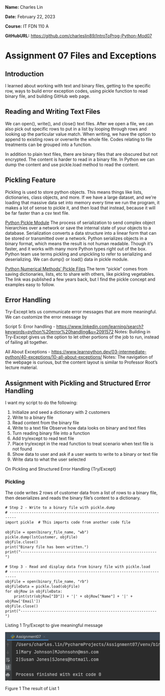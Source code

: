 **Name:** Charles Lin

**Date:** February 22, 2023

**Course:** IT FDN 110 A

**GitHubURL:** https://github.com/charleslin89/IntroToProg-Python-Mod07

# Assignment 07 Files and Exceptions

## Introduction

I learned about working with text and binary files, getting to the specific row, ways to build error exception codes, using pickle function to read binary file, and building GitHub web page.

## Reading and Writing Text Files

We can open(), write(), and close() text files. After we open a file, we can also pick out specific rows to put in a list by looping through rows and looking up the particular value match. When writing, we have the option to append to existing rows or overwrite the whole file. Codes relating to file treatments can be grouped into a function.

In addition to plain text files, there are binary files that are obscured but not encrypted. The content is harder to read in a binary file. In Python we can dump the content and use pickle.load method to read the content.

## Pickling Feature
Pickling is used to store python objects. This means things like lists, dictionaries, class objects, and more. If we have a large dataset, and we're loading that massive data set into memory every time we run the program, it makes a lot of sense to pickle it, and then load that instead, because it will be far faster than a csv text file.

[Python Pickle Module](https://realpython.com/python-pickle-module/)
The process of serialization to send complex object hierarchies over a network or save the internal state of your objects to a database. Serialization converts a data structure into a linear form that can be stored or transmitted over a network. Python serializes objects in a binary format, which means the result is not human readable. Though it’s faster, and it works with many more Python types right out of the box. Python team use terms pickling and unpickling to refer to serializing and deserializing. We can dump() or load() data in pickle module.

[Python Numerical Methods’ Pickle Files](https://pythonnumericalmethods.berkeley.edu/notebooks/chapter11.03-Pickle-Files.html)
The term “pickle” comes from saving dictionaries, lists, etc to share with others, like pickling vegetables. The link was published a few years back, but I find the pickle concept and examples easy to follow.

## Error Handling
Try-Except lets us communicate error messages that are more meaningful. We can customize the error message by 

Script 5: Error handling -
https://www.linkedin.com/learning/search?keywords=python%20error%20handling&u=2091572
Notes: Building in Try-Except gives us the option to let other portions of the job to run, instead of failing all together. 

All About Exceptions - 
https://www.learnpython.dev/03-intermediate-python/40-exceptions/10-all-about-exceptions/
Notes: The navigation of the webpage is curious, but the content layout is similar to Professor Root’s lecture material.

## Assignment with Pickling and Structured Error Handling 
I want my script to do the following:

1. Initialize and seed a dictionary with 2 customers
2. Write to a binary file
3. Read content from the binary file
4. Write to a text file Observe how data looks on binary and text files
5. Turn reading binary file into a function
6. Add try/except to read text file
7. Place try/except in the read function to treat scenario when text file is not found
8. Show data to user and ask if a user wants to write to a binary or text file
9. Write data to what the user selected

On Pickling and Structured Error Handling (Try/Except)

### Pickling
The code writes 2 rows of customer data from a list of rows to a binary file, then deserializes and reads the binary file’s content to a dictionary.
```
# Step 2 - Write to a binary file with pickle.dump
# -------------------------------------------------------------------------
import pickle  # This imports code from another code file

objFile = open(binary_file_name, "wb")
pickle.dump(lstCustomer, objFile)
objFile.close()
print("Binary file has been written.")
print("--------------------------------------------------------------")

# Step 3 - Read and display data from binary file with pickle.load
# -------------------------------------------------------------------------
objFile = open(binary_file_name, "rb")
objFileData = pickle.load(objFile)
for objRow in objFileData:
    print(str(objRow["ID"]) + '|' + objRow["Name"] + '|' + objRow['Email'])
objFile.close()
print("--------------------------------------------------------------")
```
Listing 1 Try/Except to give meaningful message

![Figure 1](/docs/assets/Figure1.png)

Figure 1 The result of List 1 




